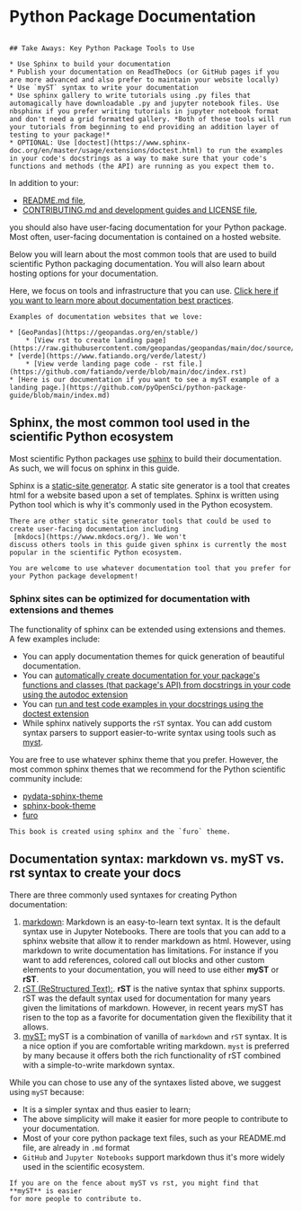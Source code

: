 # Python Package Documentation

<!-- TODO: make this into include files so we can have a summary 
important points page -->

```{important}

## Take Aways: Key Python Package Tools to Use

* Use Sphinx to build your documentation
* Publish your documentation on ReadTheDocs (or GitHub pages if you are more advanced and also prefer to maintain your website locally)
* Use `myST` syntax to write your documentation 
* Use sphinx gallery to write tutorials using .py files that automagically have downloadable .py and jupyter notebook files. Use nbsphinx if you prefer writing tutorials in jupyter notebook format and don't need a grid formatted gallery. *Both of these tools will run your tutorials from beginning to end providing an addition layer of testing to your package!*
* OPTIONAL: Use [doctest](https://www.sphinx-doc.org/en/master/usage/extensions/doctest.html) to run the examples in your code's docstrings as a way to make sure that your code's functions and methods (the API) are running as you expect them to. 
```

In addition to your:
* [README.md file](readme-file-best-practices), 
* [CONTRIBUTING.md and development guides and LICENSE file](contributing-license-coc),

you should also have user-facing documentation for your Python 
package. Most often, user-facing documentation is contained on a hosted 
website. 

Below you will learn about the most common tools that 
are used to build scientific Python packaging documentation. You will also 
learn about hosting options for your documentation. 

Here, we focus on tools and infrastructure that you can use. 
[Click here if you want to learn more about documentation best practices](package-documentation-best-practices.md).

```{note}
Examples of documentation websites that we love:

* [GeoPandas](https://geopandas.org/en/stable/)
    * [View rst to create landing page](https://raw.githubusercontent.com/geopandas/geopandas/main/doc/source/index.rst)
* [verde](https://www.fatiando.org/verde/latest/)
    * [View verde landing page code - rst file.](https://github.com/fatiando/verde/blob/main/doc/index.rst)
* [Here is our documentation if you want to see a myST example of a landing page.](https://github.com/pyOpenSci/python-package-guide/blob/main/index.md)
```


## Sphinx, the most common tool used in the scientific Python ecosystem 

Most scientific Python packages use [sphinx](https://www.sphinx-doc.org/) to 
build their documentation. As such, we will focus on sphinx in this guide. 

Sphinx is a [static-site generator](https://www.cloudflare.com/learning/performance/static-site-generator/). A static site generator is a tool that creates 
html for a website based upon a set of templates. Sphinx is written 
using Python tool which 
is why it's commonly used in the Python ecosystem. 

```{tip} 
There are other static site generator tools that could be used to create user-facing documentation including 
 [mkdocs](https://www.mkdocs.org/). We won't 
discuss others tools in this guide given sphinx is currently the most 
popular in the scientific Python ecosystem. 

You are welcome to use whatever documentation tool that you prefer for your Python package development! 
```

### Sphinx sites can be optimized for documentation with extensions and themes 

The functionality of sphinx can be extended using extensions and themes. A few 
examples include:

* You can apply documentation themes for quick generation of beautiful documentation.
* You can [automatically create documentation for your package's functions and classes (that package's API) from docstrings in your code using the autodoc extension](https://www.sphinx-doc.org/en/master/usage/extensions/autodoc.html)
* You can [run and test code examples in your docstrings using the doctest extension](https://www.sphinx-doc.org/en/master/usage/extensions/doctest.html)
* While sphinx natively supports the `rST` syntax. You can add custom syntax parsers to support easier-to-write syntax using tools such as [myst](https://myst-parser.readthedocs.io/).

You are free to use whatever sphinx theme that you prefer. However, the most 
common sphinx themes that we recommend for the Python scientific 
community include:  

* [pydata-sphinx-theme](https://pydata-sphinx-theme.readthedocs.io/) 
* [sphinx-book-theme](https://sphinx-book-theme.readthedocs.io/)
* [furo](https://pradyunsg.me/furo/quickstart/)


```{tip}
This book is created using sphinx and the `furo` theme.
```

## Documentation syntax: markdown vs. myST vs. rst syntax to create your docs 

There are three commonly used syntaxes for creating Python documentation:
1. [markdown](https://www.markdownguide.org/): Markdown is an easy-to-learn text 
syntax. It is the default syntax use in Jupyter Notebooks. There are tools that you can add to a sphinx website that allow it to render markdown as html. However, using markdown to write documentation has limitations. For instance if you want to add references, 
colored call out blocks and other custom elements to your documentation, you will 
need to use either **myST** or **rST**.
1. [rST (ReStructured Text):](https://www.sphinx-doc.org/en/master/usage/restructuredtext/basics.html). **rST** is the native syntax that sphinx supports. rST was the default syntax used for documentation for many years given the limitations of markdown. However, in recent years myST has risen to the top as a favorite for documentation given the flexibility that it allows.
1. [myST:](https://myst-parser.readthedocs.io/en/latest/intro.html) myST is a combination of vanilla of `markdown` and `rST` syntax. It is a nice option if you are comfortable writing markdown. `myst` is preferred by many because it offers both the rich functionality 
of rST combined with a simple-to-write markdown syntax. 

While you can chose to use any of the syntaxes listed above, we suggest using 
`myST` because:

* It is a simpler syntax and thus easier to learn;
* The above simplicity will make it easier for more people to contribute to your documentation. 
* Most of your core python package text files, such as your README.md file, are already in `.md` format
* `GitHub` and `Jupyter Notebooks` support markdown thus it's more widely used in the scientific ecosystem. 


```{tip}
If you are on the fence about myST vs rst, you might find that **myST** is easier 
for more people to contribute to.  
```

